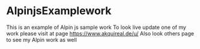 # AlpinjsExamplework
This is an example of Alpin js sample work
To look live update one of my work please visit at page https://www.akquireal.de/u/ 
Also look others page to see my Alpin work as well

